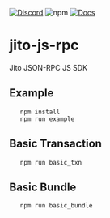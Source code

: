 [![Discord](https://img.shields.io/discord/938287290806042626?label=Discord&logo=discord&style=flat&color=7289DA)](https://discord.gg/jTSmEzaR)
![npm](https://img.shields.io/npm/v/package_name?label=npm&logo=npm)
[![Docs](https://img.shields.io/badge/Docs-Typescript-blue?logo=typescript)](https://www.typescriptlang.org/docs/)

# jito-js-rpc
Jito JSON-RPC JS SDK

## Example
```
   npm install
   npm run example
```

## Basic Transaction
```
   npm run basic_txn
```

## Basic Bundle
```
   npm run basic_bundle
```

